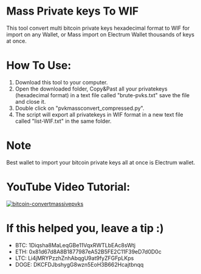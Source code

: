 # Mass Private keys To WIF
This tool convert multi bitcoin private keys hexadecimal format to WIF for import on any Wallet, or Mass import on Electrum Wallet thousands of keys at once.

# How To Use:
1) Download this tool to your computer.
2) Open the downloaded folder, Copy&Past all your privatekeys (hexadecimal format) in a text file called "brute-pvks.txt" save the file and close it.
3) Double click on "pvkmassconvert_compressed.py".
4) The script will export all privatekeys in WIF format in a new text file called "list-WIF.txt" in the same folder.

# Note
Best wallet to import your bitcoin private keys all at once is Electrum wallet.

# YouTube Video Tutorial:
[![bitcoin-convertmassivepvks](https://i.imgur.com/LNil7QN.png)](https://www.youtube.com/watch?v=_KznkWyNCMk)

# If this helped you, leave a tip :)
- BTC: 1Diqsha8MaLeqGBe11VqxRWTLbEAc8sWtj
- ETH: 0x81d67d8A8B1877987eA52B5FE2C11F39eD7d0D0c
- LTC: Li4jMRYPzzhZnhAbqgU9at9fyZFGFpLKps
- DOGE: DKCFDJbshygG8wzn5EoH3B662Hcajtbnqq
